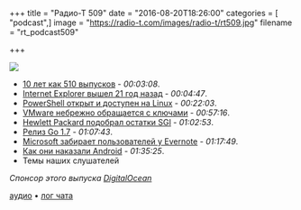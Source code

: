 +++
title = "Радио-Т 509"
date = "2016-08-20T18:26:00"
categories = [ "podcast",]
image = "https://radio-t.com/images/radio-t/rt509.jpg"
filename = "rt_podcast509"

+++

![](https://radio-t.com/images/radio-t/rt509.jpg)

- [10 лет как 510 выпусков](https://radio-t.com/p/2016/08/16/prep-10y/) - *00:03:08*.
- [Internet Explorer вышел 21 год назад](https://geektimes.ru/post/279542/) - *00:04:47*.
- [PowerShell открыт и доступен на Linux](https://azure.microsoft.com/en-us/blog/powershell-is-open-sourced-and-is-available-on-linux/) - *00:22:03*.
- [VMware небрежно обращается с ключами](http://www.theregister.co.uk/2016/08/16/vmware_shipped_public_key_with_its_photon_osforcontainers/) - *00:57:16*.
- [Hewlett Packard подобрал остатки SGI](https://techcrunch.com/2016/08/11/hpe-sgi/) - *01:02:53*.
- [Релиз Go 1.7](https://habrahabr.ru/post/307864/) - *01:07:43*.
- [Microsoft забирает пользователей у Evernote](http://thenextweb.com/insider/2016/08/18/microsoft-thinks-its-time-mac-users-ditch-evernote-for-onenote/) - *01:17:49*.
- [Как они наказали Android](http://www.businessinsider.com/russia-fines-google-68-million-over-antitrust-violations-on-android-2016-8) - *01:35:25*.
- Темы наших слушателей

_Спонсор этого выпуска [DigitalOcean](https://www.digitalocean.com)_

[аудио](https://cdn.radio-t.com/rt_podcast509.mp3) • [лог чата](http://chat.radio-t.com/logs/radio-t-509.html)
<audio src="https://cdn.radio-t.com/rt_podcast509.mp3" preload="none"></audio>